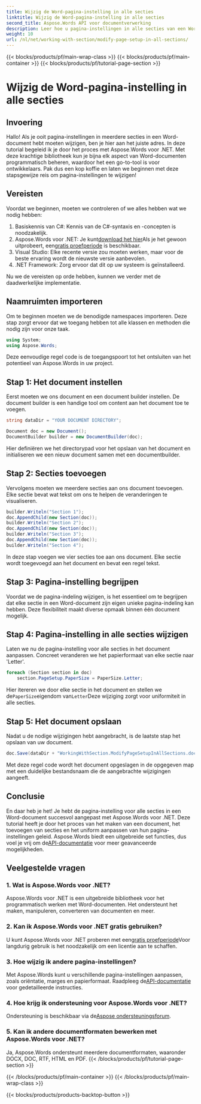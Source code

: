 ```yaml
---
title: Wijzig de Word-pagina-instelling in alle secties
linktitle: Wijzig de Word-pagina-instelling in alle secties
second_title: Aspose.Words API voor documentverwerking
description: Leer hoe u pagina-instellingen in alle secties van een Word-document kunt wijzigen met Aspose.Words voor .NET met deze uitgebreide, stapsgewijze handleiding.
weight: 10
url: /nl/net/working-with-section/modify-page-setup-in-all-sections/
---
```


{{< blocks/products/pf/main-wrap-class >}}
{{< blocks/products/pf/main-container >}}
{{< blocks/products/pf/tutorial-page-section >}}

# Wijzig de Word-pagina-instelling in alle secties

## Invoering

Hallo! Als je ooit pagina-instellingen in meerdere secties in een Word-document hebt moeten wijzigen, ben je hier aan het juiste adres. In deze tutorial begeleid ik je door het proces met Aspose.Words voor .NET. Met deze krachtige bibliotheek kun je bijna elk aspect van Word-documenten programmatisch beheren, waardoor het een go-to-tool is voor ontwikkelaars. Pak dus een kop koffie en laten we beginnen met deze stapsgewijze reis om pagina-instellingen te wijzigen!

## Vereisten

Voordat we beginnen, moeten we controleren of we alles hebben wat we nodig hebben:

1. Basiskennis van C#: Kennis van de C#-syntaxis en -concepten is noodzakelijk.
2.  Aspose.Words voor .NET: Je kunt[download het hier](https://releases.aspose.com/words/net/)Als je het gewoon uitprobeert, een[gratis proefperiode](https://releases.aspose.com/) is beschikbaar.
3. Visual Studio: Elke recente versie zou moeten werken, maar voor de beste ervaring wordt de nieuwste versie aanbevolen.
4. .NET Framework: Zorg ervoor dat dit op uw systeem is geïnstalleerd.

Nu we de vereisten op orde hebben, kunnen we verder met de daadwerkelijke implementatie.

## Naamruimten importeren

Om te beginnen moeten we de benodigde namespaces importeren. Deze stap zorgt ervoor dat we toegang hebben tot alle klassen en methoden die nodig zijn voor onze taak.

```csharp
using System;
using Aspose.Words;
```

Deze eenvoudige regel code is de toegangspoort tot het ontsluiten van het potentieel van Aspose.Words in uw project.

## Stap 1: Het document instellen

Eerst moeten we ons document en een document builder instellen. De document builder is een handige tool om content aan het document toe te voegen.

```csharp
string dataDir = "YOUR DOCUMENT DIRECTORY";

Document doc = new Document();
DocumentBuilder builder = new DocumentBuilder(doc);
```

Hier definiëren we het directorypad voor het opslaan van het document en initialiseren we een nieuw document samen met een documentbuilder.

## Stap 2: Secties toevoegen

Vervolgens moeten we meerdere secties aan ons document toevoegen. Elke sectie bevat wat tekst om ons te helpen de veranderingen te visualiseren.

```csharp
builder.Writeln("Section 1");
doc.AppendChild(new Section(doc));
builder.Writeln("Section 2");
doc.AppendChild(new Section(doc));
builder.Writeln("Section 3");
doc.AppendChild(new Section(doc));
builder.Writeln("Section 4");
```

In deze stap voegen we vier secties toe aan ons document. Elke sectie wordt toegevoegd aan het document en bevat een regel tekst.

## Stap 3: Pagina-instelling begrijpen

Voordat we de pagina-indeling wijzigen, is het essentieel om te begrijpen dat elke sectie in een Word-document zijn eigen unieke pagina-indeling kan hebben. Deze flexibiliteit maakt diverse opmaak binnen één document mogelijk.

## Stap 4: Pagina-instelling in alle secties wijzigen

Laten we nu de pagina-instelling voor alle secties in het document aanpassen. Concreet veranderen we het papierformaat van elke sectie naar 'Letter'.

```csharp
foreach (Section section in doc)
    section.PageSetup.PaperSize = PaperSize.Letter;
```

 Hier itereren we door elke sectie in het document en stellen we de`PaperSize`eigendom van`Letter`Deze wijziging zorgt voor uniformiteit in alle secties.

## Stap 5: Het document opslaan

Nadat u de nodige wijzigingen hebt aangebracht, is de laatste stap het opslaan van uw document.

```csharp
doc.Save(dataDir + "WorkingWithSection.ModifyPageSetupInAllSections.doc");
```

Met deze regel code wordt het document opgeslagen in de opgegeven map met een duidelijke bestandsnaam die de aangebrachte wijzigingen aangeeft.

## Conclusie

 En daar heb je het! Je hebt de pagina-instelling voor alle secties in een Word-document succesvol aangepast met Aspose.Words voor .NET. Deze tutorial heeft je door het proces van het maken van een document, het toevoegen van secties en het uniform aanpassen van hun pagina-instellingen geleid. Aspose.Words biedt een uitgebreide set functies, dus voel je vrij om de[API-documentatie](https://reference.aspose.com/words/net/) voor meer geavanceerde mogelijkheden.

## Veelgestelde vragen

### 1. Wat is Aspose.Words voor .NET?

Aspose.Words voor .NET is een uitgebreide bibliotheek voor het programmatisch werken met Word-documenten. Het ondersteunt het maken, manipuleren, converteren van documenten en meer.

### 2. Kan ik Aspose.Words voor .NET gratis gebruiken?

 U kunt Aspose.Words voor .NET proberen met een[gratis proefperiode](https://releases.aspose.com/)Voor langdurig gebruik is het noodzakelijk om een licentie aan te schaffen.

### 3. Hoe wijzig ik andere pagina-instellingen?

 Met Aspose.Words kunt u verschillende pagina-instellingen aanpassen, zoals oriëntatie, marges en papierformaat. Raadpleeg de[API-documentatie](https://reference.aspose.com/words/net/) voor gedetailleerde instructies.

### 4. Hoe krijg ik ondersteuning voor Aspose.Words voor .NET?

 Ondersteuning is beschikbaar via de[Aspose ondersteuningsforum](https://forum.aspose.com/c/words/8).

### 5. Kan ik andere documentformaten bewerken met Aspose.Words voor .NET?

Ja, Aspose.Words ondersteunt meerdere documentformaten, waaronder DOCX, DOC, RTF, HTML en PDF.
{{< /blocks/products/pf/tutorial-page-section >}}

{{< /blocks/products/pf/main-container >}}
{{< /blocks/products/pf/main-wrap-class >}}

{{< blocks/products/products-backtop-button >}}
